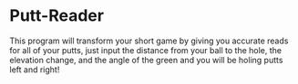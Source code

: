 # Putt-Reader
This program will transform your short game by giving you accurate reads for all of your putts, just input the distance from your ball to the hole, the elevation change, and the angle of the green and you will be holing putts left and right!
